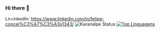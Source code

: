 ### Hi there 👋

<!--
**FelipeSantos1343/FelipeSantos1343** is a ✨ _special_ ✨ repository because its `README.md` (this file) appears on your GitHub profile.

Here are some ideas to get you started:

- 🔭 I’m currently working on ...
- 🌱 I’m currently learning ...
- 👯 I’m looking to collaborate on ...
- 🤔 I’m looking for help with ...
- 💬 Ask me about ...
- 📫 How to reach me: ...
- 😄 Pronouns: ...
- ⚡ Fun fact: ...
-->
Ln=inkedIn: https://www.linkedin.com/in/felipe-concei%C3%A7%C3%A3o1343/
![Karanalpe Status](https://github-readme-stats.vercel.app/api?username=FelipeSantos1343&show_icons=true)
[![Top Linguagens](https://github-readme-stats.vercel.app/api/top-langs/?username=FelipeSantos1343&layout=compact)](https://github.com/FelipeSantos1343/github-readme-stats)
